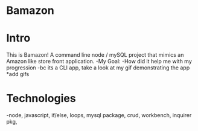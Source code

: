 # Bamazon

# Intro
This is Bamazon! A command line node / mySQL project that mimics an Amazon like store front application. 
-My Goal:
-How did it help me with my progression
-bc its a CLI app, take a look at my gif demonstrating the app
*add gifs

# Technologies
-node, javascript, if/else, loops, mysql package, crud, workbench, inquirer pkg, 

